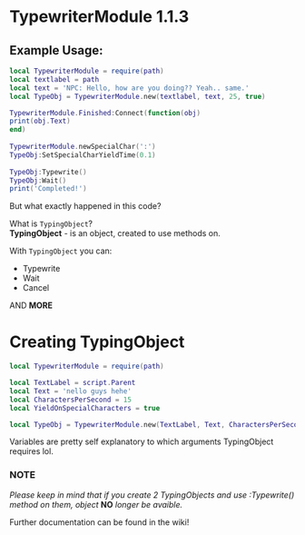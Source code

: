 # TypewriterModule 1.1.3

## Example Usage:

```lua
local TypewriterModule = require(path)
local textlabel = path
local text = 'NPC: Hello, how are you doing?? Yeah.. same.'
local TypeObj = TypewriterModule.new(textlabel, text, 25, true)

TypewriterModule.Finished:Connect(function(obj)
print(obj.Text) 
end)
		
TypewriterModule.newSpecialChar(':')
TypeObj:SetSpecialCharYieldTime(0.1)
		
TypeObj:Typewrite()
TypeObj:Wait()
print('Completed!')
```

But what exactly happened in this code?

What is `TypingObject`? <br/>
**TypingObject** - is an object, created to use methods on.

With `TypingObject` you can:

* Typewrite
* Wait
* Cancel

AND **MORE**

# Creating TypingObject

```lua
local TypewriterModule = require(path)

local TextLabel = script.Parent
local Text = 'nello guys hehe'
local CharactersPerSecond = 15
local YieldOnSpecialCharacters = true

local TypeObj = TypewriterModule.new(TextLabel, Text, CharactersPerSecond, YieldOnSpecialCharacters)
```

Variables are pretty self explanatory to which arguments TypingObject requires lol.

### NOTE
*Please keep in mind that if you create 2 TypingObjects and use :Typewrite() method on them, object* **NO** *longer be avaible.*

Further documentation can be found in the wiki!
